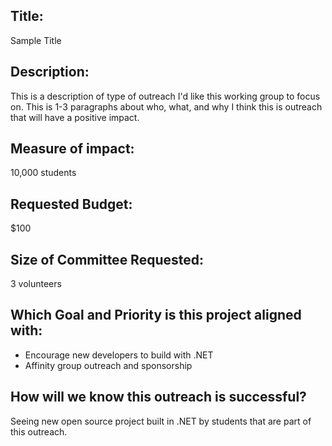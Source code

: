 
## Title: 
Sample Title

## Description:
This is a description of type of outreach I'd like this working group to focus on. This is 1-3 paragraphs about who, what, and why I think this is outreach that will have a positive impact.
 
## Measure of impact:
10,000 students

## Requested Budget:
$100

## Size of Committee Requested:
3 volunteers

## Which Goal and Priority is this project aligned with:
- Encourage new developers to build with .NET
- Affinity group outreach and sponsorship

## How will we know this outreach is successful?
Seeing new open source project built in .NET by students that are part of this outreach.  
